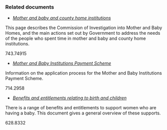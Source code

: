 ###  Related documents

  * [ _Mother and baby and county home institutions_ ](/en/birth-family-relationships/adoption-and-fostering/mother-and-baby-homes/)

This page describes the Commission of Investigation into Mother and Baby
Homes, and the main actions set out by Government to address the needs of the
people who spent time in mother and baby and county home institutions.

743.74915

  * [ _Mother and Baby Institutions Payment Scheme_ ](/en/birth-family-relationships/adoption-and-fostering/mother-and-baby-institutions-payment-scheme/)

Information on the application process for the Mother and Baby Institutions
Payment Scheme.

714.2958

  * [ _Benefits and entitlements relating to birth and children_ ](/en/birth-family-relationships/after-your-baby-is-born/benefits-and-entitlements-relating-to-birth/)

There is a range of benefits and entitlements to support women who are having
a baby. This document gives a general overview of these supports.

628.8332
